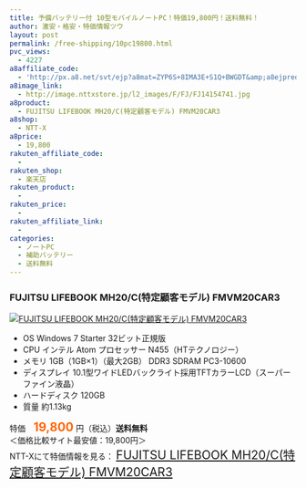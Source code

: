 ```yaml
---
title: 予備バッテリー付 10型モバイルノートPC！特価19,800円！送料無料！
author: 激安・格安・特価情報ツウ
layout: post
permalink: /free-shipping/10pc19800.html
pvc_views:
  - 4227
a8affiliate_code:
  - 'http://px.a8.net/svt/ejp?a8mat=ZYP6S+8IMA3E+S1Q+BWGDT&amp;a8ejpredirect=http://nttxstore.jp/_II_FJ14154741'
a8image_link:
  - http://image.nttxstore.jp/l2_images/F/FJ/FJ14154741.jpg
a8product:
  - FUJITSU LIFEBOOK MH20/C(特定顧客モデル) FMVM20CAR3
a8shop:
  - NTT-X
a8price:
  - 19,800
rakuten_affiliate_code:
  - 
rakuten_shop:
  - 楽天店
rakuten_product:
  - 
rakuten_price:
  - 
rakuten_affiliate_link:
  - 
categories:
  - ノートPC
  - 補助バッテリー
  - 送料無料
---
```

### FUJITSU LIFEBOOK MH20/C(特定顧客モデル) FMVM20CAR3

<div class="img-bg2 img_L">
  <a title="FUJITSU LIFEBOOK MH20/C(特定顧客モデル) FMVM20CAR3" href="http://px.a8.net/svt/ejp?a8mat=ZYP6S+8IMA3E+S1Q+BWGDT&a8ejpredirect=http://nttxstore.jp/_II_FJ14154741" target="_blank"><img src="http://i1.wp.com/image.nttxstore.jp/l2_images/F/FJ/FJ14154741.jpg?resize=120%2C120" border="0" alt="FUJITSU LIFEBOOK MH20/C(特定顧客モデル) FMVM20CAR3" style="border: 0pt none;" data-recalc-dims="1" /></a>
</div>

<!--more-->

  * OS Windows 7 Starter 32ビット正規版
  * CPU インテル Atom プロセッサー N455（HTテクノロジー）
  * メモリ 1GB（1GB×1）（最大2GB） DDR3 SDRAM PC3-10600
  * ディスプレイ 10.1型ワイドLEDバックライト採用TFTカラーLCD（スーパーファイン液晶）
  * ハードディスク 120GB
  * 質量 約1.13kg 

特価　<span style="color: #ff6600; font-size: 150%;"><strong>19,800</strong></span> 円（税込）**送料無料**  
＜価格比較サイト最安値：19,800円＞  
NTT-Xにて特価情報を見る： <span style="font-size: 150%;"><a href="http://px.a8.net/svt/ejp?a8mat=ZYP6S+8IMA3E+S1Q+BWGDT&a8ejpredirect=http://nttxstore.jp/_II_FJ14154741" target="_blank">FUJITSU LIFEBOOK MH20/C(特定顧客モデル) FMVM20CAR3</a></span>